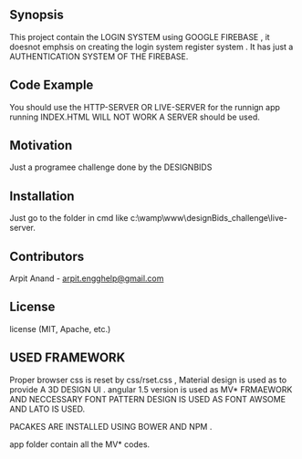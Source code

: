 ## Synopsis
This project contain the LOGIN SYSTEM using GOOGLE FIREBASE , it doesnot emphsis on creating the login system register system . It has just a AUTHENTICATION SYSTEM OF THE FIREBASE.

## Code Example
You should use the HTTP-SERVER OR LIVE-SERVER for the runnign app running INDEX.HTML WILL NOT WORK A SERVER should be used.

## Motivation
Just a programee challenge done by the DESIGNBIDS

## Installation

Just go to the folder in cmd like c:\wamp\www\designBids_challenge\live-server.

## Contributors
Arpit Anand  - arpit.engghelp@gmail.com
## License
 license (MIT, Apache, etc.)
## USED FRAMEWORK

Proper browser css is reset by css/rset.css  , Material design is used as to provide A 3D DESIGN UI .
angular 1.5 version is used as MV* FRMAEWORK AND NECCESSARY FONT PATTERN DESIGN IS USED AS 
FONT AWSOME AND LATO IS USED.

PACAKES ARE INSTALLED USING BOWER AND NPM .

app folder contain all the MV* codes.